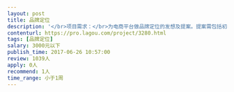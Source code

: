 ```yaml
---                
layout: post       
title: 品牌定位           
description: '</br>项目需求：</br>为电商平台做品牌定位的发想及提案。提案需包括初步的消费者洞察及市场分析。仅做初步发想，不涉及数据收集或分析。</br>'     
contenturl: https://pro.lagou.com/project/3280.html      
tags: [品牌定位]            
salary: 3000元以下          
publish_time: 2017-06-26 10:57:00         
review: 1039人                   
apply: 0人                   
recommend: 1人                   
time_range: 小于1周              
---                 
```

